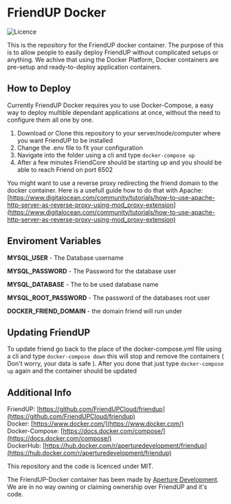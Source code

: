 # FriendUP Docker

![Licence](https://img.shields.io/badge/licence-MIT-brightgreen)

This is the repository for the FriendUP docker container. The purpose of this is to allow people to easily deploy FriendUP without complicated setups or anything. We achive that using the Docker Platform, Docker containers are pre-setup and ready-to-deploy application containers.

## How to Deploy

Currently FriendUP Docker requires you to use Docker-Compose, a easy way to deploy multible dependant applications at once, without the need to configure them all one by one.

1. Download or Clone this repository to your server/node/computer where you want FriendUP to be installed
2. Change the .env file to fit your configuration
3. Navigate into the folder using a cli and type ``docker-compose up``
4. After a few minutes FriendCore should be starting up and you should be able to reach Friend on port 6502

You might want to use a reverse proxy redirecting the friend domain to the docker container. Here is a usefull guide how to do that with Apache: [https://www.digitalocean.com/community/tutorials/how-to-use-apache-http-server-as-reverse-proxy-using-mod_proxy-extension](https://www.digitalocean.com/community/tutorials/how-to-use-apache-http-server-as-reverse-proxy-using-mod_proxy-extension)

## Enviroment Variables

**MYSQL_USER** - The Database username

**MYSQL_PASSWORD** - The Password for the database user

**MYSQL_DATABASE** - The to be used database name

**MYSQL_ROOT_PASSWORD** - The password of the databases root user

**DOCKER_FRIEND_DOMAIN** - the domain friend will run under

## Updating FriendUP

To update friend go back to the place of the docker-compose.yml file using a cli and type ``docker-compose down`` this will stop and remove the containers ( Don't worry, your data is safe ). After you done that just type ``docker-compose up`` again and the container should be updated

## Additional Info

FriendUP: [https://github.com/FriendUPCloud/friendup](https://github.com/FriendUPCloud/friendup) \
Docker: [https://www.docker.com/](https://www.docker.com/) \
Docker-Compose: [https://docs.docker.com/compose/](https://docs.docker.com/compose/) \
DockerHub: [https://hub.docker.com/r/aperturedevelopment/friendup](https://hub.docker.com/r/aperturedevelopment/friendup)
  
This repository and the code is licenced under MIT.  

The FriendUP-Docker container has been made by [Aperture Development](https://www.aperture-development.de/). We are in no way owning or claiming ownership over FriendUP and it's code.
